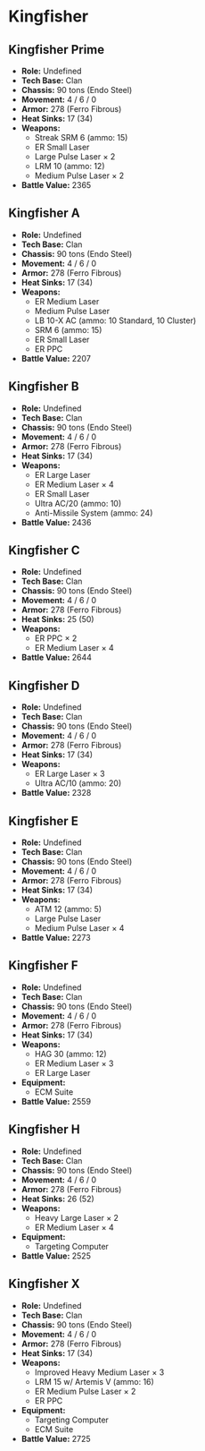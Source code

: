 # Kingfisher
## Kingfisher Prime
- **Role:** Undefined
- **Tech Base:** Clan
- **Chassis:** 90 tons (Endo Steel)
- **Movement:** 4 / 6 / 0
- **Armor:** 278 (Ferro Fibrous)
- **Heat Sinks:** 17 (34)
- **Weapons:**
  - Streak SRM 6 (ammo: 15)
  - ER Small Laser
  - Large Pulse Laser × 2
  - LRM 10 (ammo: 12)
  - Medium Pulse Laser × 2
- **Battle Value:** 2365

## Kingfisher A
- **Role:** Undefined
- **Tech Base:** Clan
- **Chassis:** 90 tons (Endo Steel)
- **Movement:** 4 / 6 / 0
- **Armor:** 278 (Ferro Fibrous)
- **Heat Sinks:** 17 (34)
- **Weapons:**
  - ER Medium Laser
  - Medium Pulse Laser
  - LB 10-X AC (ammo: 10 Standard, 10 Cluster)
  - SRM 6 (ammo: 15)
  - ER Small Laser
  - ER PPC
- **Battle Value:** 2207

## Kingfisher B
- **Role:** Undefined
- **Tech Base:** Clan
- **Chassis:** 90 tons (Endo Steel)
- **Movement:** 4 / 6 / 0
- **Armor:** 278 (Ferro Fibrous)
- **Heat Sinks:** 17 (34)
- **Weapons:**
  - ER Large Laser
  - ER Medium Laser × 4
  - ER Small Laser
  - Ultra AC/20 (ammo: 10)
  - Anti-Missile System (ammo: 24)
- **Battle Value:** 2436

## Kingfisher C
- **Role:** Undefined
- **Tech Base:** Clan
- **Chassis:** 90 tons (Endo Steel)
- **Movement:** 4 / 6 / 0
- **Armor:** 278 (Ferro Fibrous)
- **Heat Sinks:** 25 (50)
- **Weapons:**
  - ER PPC × 2
  - ER Medium Laser × 4
- **Battle Value:** 2644

## Kingfisher D
- **Role:** Undefined
- **Tech Base:** Clan
- **Chassis:** 90 tons (Endo Steel)
- **Movement:** 4 / 6 / 0
- **Armor:** 278 (Ferro Fibrous)
- **Heat Sinks:** 17 (34)
- **Weapons:**
  - ER Large Laser × 3
  - Ultra AC/10 (ammo: 20)
- **Battle Value:** 2328

## Kingfisher E
- **Role:** Undefined
- **Tech Base:** Clan
- **Chassis:** 90 tons (Endo Steel)
- **Movement:** 4 / 6 / 0
- **Armor:** 278 (Ferro Fibrous)
- **Heat Sinks:** 17 (34)
- **Weapons:**
  - ATM 12 (ammo: 5)
  - Large Pulse Laser
  - Medium Pulse Laser × 4
- **Battle Value:** 2273

## Kingfisher F
- **Role:** Undefined
- **Tech Base:** Clan
- **Chassis:** 90 tons (Endo Steel)
- **Movement:** 4 / 6 / 0
- **Armor:** 278 (Ferro Fibrous)
- **Heat Sinks:** 17 (34)
- **Weapons:**
  - HAG 30 (ammo: 12)
  - ER Medium Laser × 3
  - ER Large Laser
- **Equipment:**
  - ECM Suite
- **Battle Value:** 2559

## Kingfisher H
- **Role:** Undefined
- **Tech Base:** Clan
- **Chassis:** 90 tons (Endo Steel)
- **Movement:** 4 / 6 / 0
- **Armor:** 278 (Ferro Fibrous)
- **Heat Sinks:** 26 (52)
- **Weapons:**
  - Heavy Large Laser × 2
  - ER Medium Laser × 4
- **Equipment:**
  - Targeting Computer
- **Battle Value:** 2525

## Kingfisher X
- **Role:** Undefined
- **Tech Base:** Clan
- **Chassis:** 90 tons (Endo Steel)
- **Movement:** 4 / 6 / 0
- **Armor:** 278 (Ferro Fibrous)
- **Heat Sinks:** 17 (34)
- **Weapons:**
  - Improved Heavy Medium Laser × 3
  - LRM 15 w/ Artemis V (ammo: 16)
  - ER Medium Pulse Laser × 2
  - ER PPC
- **Equipment:**
  - Targeting Computer
  - ECM Suite
- **Battle Value:** 2725


